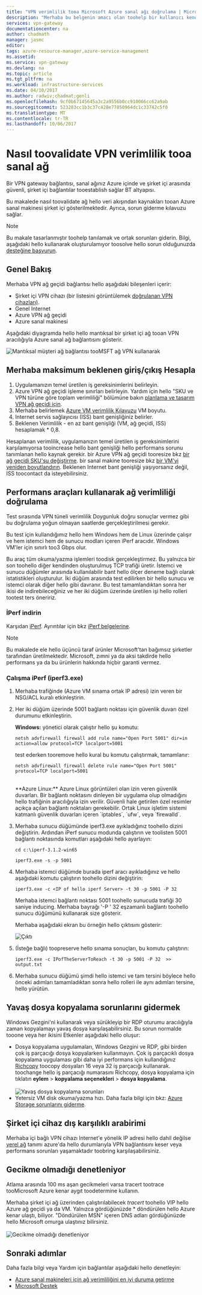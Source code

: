 ```yaml
---
title: "VPN verimlilik tooa Microsoft Azure sanal ağı doğrulama | Microsoft Docs"
description: "Merhaba bu belgenin amacı olan toohelp bir kullanıcı kendi şirket içi kaynakları tooan Azure sanal makinesi hello ağ akışından doğrulayın."
services: vpn-gateway
documentationcenter: na
author: chadmath
manager: jasmc
editor: 
tags: azure-resource-manager,azure-service-management
ms.assetid: 
ms.service: vpn-gateway
ms.devlang: na
ms.topic: article
ms.tgt_pltfrm: na
ms.workload: infrastructure-services
ms.date: 04/10/2017
ms.author: radwiv;chadmat;genli
ms.openlocfilehash: 9cf0b67145645a3c2a9556b0cc910066cc62a9ab
ms.sourcegitcommit: 523283cc1b3c37c428e77850964dc1c33742c5f0
ms.translationtype: MT
ms.contentlocale: tr-TR
ms.lasthandoff: 10/06/2017
---
```

# <a name="how-toovalidate-vpn-throughput-tooa-virtual-network"></a>Nasıl toovalidate VPN verimlilik tooa sanal ağ

Bir VPN gateway bağlantısı, sanal ağınız Azure içinde ve şirket içi arasında güvenli, şirket içi bağlantılar tooestablish sağlar BT altyapısı.

Bu makalede nasıl toovalidate ağ hello veri akışından kaynakları tooan Azure sanal makinesi şirket içi gösterilmektedir. Ayrıca, sorun giderme kılavuzu sağlar.

>[!NOTE]
>Bu makale tasarlanmıştır toohelp tanılamak ve ortak sorunları giderin. Bilgi, aşağıdaki hello kullanarak oluşturulamıyor toosolve hello sorun olduğunuzda [desteğine başvurun](https://portal.azure.com/?#blade/Microsoft_Azure_Support/HelpAndSupportBlade).
>
>

## <a name="overview"></a>Genel Bakış

Merhaba VPN ağ geçidi bağlantısı hello aşağıdaki bileşenleri içerir:

- Şirket içi VPN cihazı (bir listesini görüntülemek [doğrulanan VPN cihazları)](vpn-gateway-about-vpn-devices.md#devicetable).
- Genel Internet
- Azure VPN ağ geçidi
- Azure sanal makinesi

Aşağıdaki diyagramda hello hello mantıksal bir şirket içi ağ tooan VPN aracılığıyla Azure sanal ağ bağlantısını gösterir.

![Mantıksal müşteri ağ bağlantısı tooMSFT ağ VPN kullanarak](./media/vpn-gateway-validate-throughput-to-vnet/VPNPerf.png)

## <a name="calculate-hello-maximum-expected-ingressegress"></a>Merhaba maksimum beklenen giriş/çıkış Hesapla

1.  Uygulamanızın temel üretilen iş gereksinimlerini belirleyin.
2.  Azure VPN ağ geçidi işleme sınırları belirleyin. Yardım için hello "SKU ve VPN türüne göre toplam verimliliği" bölümüne bakın [planlama ve tasarım VPN ağ geçidi için](vpn-gateway-plan-design.md).
3.  Merhaba belirlemek [Azure VM verimlilik Kılavuzu](../virtual-machines/virtual-machines-windows-sizes.md) VM boyutu.
4.  Internet servis sağlayıcısı (ISS) bant genişliğiniz belirler.
5.  Beklenen Verimlilik - en az bant genişliği (VM, ağ geçidi, ISS) hesaplamak * 0,8.

Hesaplanan verimlilik, uygulamanızın temel üretilen iş gereksinimlerini karşılamıyorsa tooincrease hello bant genişliği hello performans sorunu tanımlanan hello kaynak gerekir. bir Azure VPN ağ geçidi tooresize bkz [bir ağ geçidi SKU'su değiştirme](https://docs.microsoft.com/en-us/azure/vpn-gateway/vpn-gateway-about-vpn-gateway-settings.md#gwsku). bir sanal makine tooresize bkz [bir VM'yi yeniden boyutlandırın](../virtual-machines/virtual-machines-windows-resize-vm.md). Beklenen Internet bant genişliği yaşıyorsanız değil, ISS toocontact da isteyebilirsiniz.

## <a name="validate-network-throughput-by-using-performance-tools"></a>Performans araçları kullanarak ağ verimliliği doğrulama

Test sırasında VPN tüneli verimlilik Doygunluk doğru sonuçlar vermez gibi bu doğrulama yoğun olmayan saatlerde gerçekleştirilmesi gerekir.

Bu test için kullandığımız hello hem Windows hem de Linux üzerinde çalışır ve hem istemci hem de sunucu modları içeren iPerf aracıdır. Windows VM'ler için sınırlı too3 Gbps olur.

Bu araç tüm okuma/yazma işlemleri toodisk gerçekleştirmez. Bu yalnızca bir son toohello diğer kendinden oluşturulmuş TCP trafiği üretir. İstemci ve sunucu düğümler arasında kullanılabilir bant hello ölçer deneme bağlı olarak istatistikleri oluşturulur. İki düğüm arasında test edilirken bir hello sunucu ve istemci olarak diğer hello gibi davranır. Bu test tamamlandıktan sonra her ikisi de indirebileceğiniz ve her iki düğüm üzerinde üretilen işi hello rolleri tootest ters öneririz.

### <a name="download-iperf"></a>İPerf indirin
Karşıdan [iPerf](https://iperf.fr/download/iperf_3.1/iperf-3.1.2-win64.zip). Ayrıntılar için bkz [iPerf belgelerine](https://iperf.fr/iperf-doc.php).

 >[!NOTE]
 >Bu makalede ele hello üçüncü taraf ürünler Microsoft'tan bağımsız şirketler tarafından üretilmektedir. Microsoft, zımni ya da aksi takdirde hello performans ya da bu ürünlerin hakkında hiçbir garanti vermez.
 >
 >

### <a name="run-iperf-iperf3exe"></a>Çalışma iPerf (iperf3.exe)
1. Merhaba trafiğinde (Azure VM sınama ortak IP adresi) izin veren bir NSG/ACL kuralı etkinleştirin.

2. Her iki düğüm üzerinde 5001 bağlantı noktası için güvenlik duvarı özel durumunu etkinleştirin.

    **Windows:** yönetici olarak çalıştır hello şu komutu:

    ```CMD
    netsh advfirewall firewall add rule name="Open Port 5001" dir=in action=allow protocol=TCP localport=5001
    ```

    test ederken tooremove hello kural bu komutu çalıştırmak, tamamlanır:

    ```CMD
    netsh advfirewall firewall delete rule name="Open Port 5001" protocol=TCP localport=5001
    ```
    </br>
    **Azure Linux:** Azure Linux görüntüleri olan izin veren güvenlik duvarları. Bir bağlantı noktasını dinleyen bir uygulama olup olmadığını hello trafiğinin aracılığıyla izin verilir. Güvenli hale getirilen özel resimler açıkça açılan bağlantı noktaları gerekebilir. Ortak Linux işletim sistemi katmanlı güvenlik duvarları içeren `iptables`, `ufw`, veya `firewalld`.

3. Merhaba sunucu düğümünde iperf3.exe ayıkladığınız toohello dizini değiştirin. Ardından iPerf sunucu modunda çalıştırın ve toolisten 5001 bağlantı noktasında komutları aşağıdaki hello ayarlayın:

     ```CMD
     cd c:\iperf-3.1.2-win65

     iperf3.exe -s -p 5001
     ```

4. Merhaba istemci düğümde burada iperf aracı ayıkladığınız ve hello aşağıdaki komutu çalıştırın toohello dizini değiştirin:

    ```CMD
    iperf3.exe -c <IP of hello iperf Server> -t 30 -p 5001 -P 32
    ```

    Merhaba istemci bağlantı noktası 5001 toohello sunucuda trafiği 30 saniye inducing. Merhaba bayrağı '-P ' 32 eşzamanlı bağlantı toohello sunucu düğümünü kullanarak size gösterir.

    Merhaba aşağıdaki ekran bu örneğin hello çıktısını gösterir:

    ![Çıktı](./media/vpn-gateway-validate-throughput-to-vnet/06theoutput.png)

5. (İsteğe bağlı) toopreserve hello sınama sonuçları, bu komutu çalıştırın:

    ```CMD
    iperf3.exe -c IPofTheServerToReach -t 30 -p 5001 -P 32  >> output.txt
    ```

6. Merhaba sunucu düğümü şimdi hello istemci ve tam tersini böylece hello önceki adımları tamamladıktan sonra hello rolleri ile aynı adımları tersine, hello yürütün.

## <a name="address-slow-file-copy-issues"></a>Yavaş dosya kopyalama sorunlarını gidermek
Windows Gezgini'ni kullanarak veya sürükleyip bir RDP oturumu aracılığıyla zaman kopyalamayı yavaş dosya karşılaşabilirsiniz. Bu sorun normalde tooone veya her ikisini Etkenler aşağıdaki hello oluşur:

- Dosya kopyalama uygulamaları, Windows Gezgini ve RDP, gibi birden çok iş parçacığı dosya kopyalarken kullanmayın. Çok iş parçacıklı dosya kopyalama uygulaması gibi daha iyi performans için kullandığınız [Richcopy](https://technet.microsoft.com/en-us/magazine/2009.04.utilityspotlight.aspx) toocopy dosyaları 16 veya 32 iş parçacığı kullanarak. toochange hello iş parçacığı numarasını Richcopy, dosya kopyalama için tıklatın **eylem** > **kopyalama seçenekleri** > **dosya kopyalama**.<br><br>
![Yavaş dosya kopyalama sorunları](./media/vpn-gateway-validate-throughput-to-vnet/Richcopy.png)<br>
- Yetersiz VM disk okuma/yazma hızı. Daha fazla bilgi için bkz: [Azure Storage sorunlarını giderme](../storage/common/storage-e2e-troubleshooting.md).

## <a name="on-premises-device-external-facing-interface"></a>Şirket içi cihaz dış karşılıklı arabirimi
Merhaba içi bağlı VPN cihazı Internet'e yönelik IP adresi hello dahil değilse [yerel ağ](vpn-gateway-howto-site-to-site-resource-manager-portal.md#LocalNetworkGateway) tanımı azure'da hello durumlarıyla VPN bağlantısını keser veya performans sorunları yaşamaktadır toobring karşılaşabilirsiniz.

## <a name="checking-latency"></a>Gecikme olmadığı denetleniyor
Atlama arasında 100 ms aşan gecikmeleri varsa tracert tootrace tooMicrosoft Azure kenar aygıt toodetermine kullanın.

Merhaba şirket içi ağ üzerinden çalıştırılabilecek *tracert* toohello VIP hello Azure ağ geçidi ya da VM. Yalnızca gördüğünüzde * döndürülen hello Azure kenar ulaştı, biliyor. "Döndürülen MSN" içeren DNS adları gördüğünüzde hello Microsoft omurga ulaştınız bilirsiniz.<br><br>
![Gecikme olmadığı denetleniyor](./media/vpn-gateway-validate-throughput-to-vnet/08checkinglatency.png)

## <a name="next-steps"></a>Sonraki adımlar
Daha fazla bilgi veya Yardım için bağlantılar aşağıdaki hello denetleyin:

- [Azure sanal makineleri için ağ verimliliğini en iyi duruma getirme](../virtual-network/virtual-network-optimize-network-bandwidth.md)
- [Microsoft Destek](https://portal.azure.com/?#blade/Microsoft_Azure_Support/HelpAndSupportBlade)
